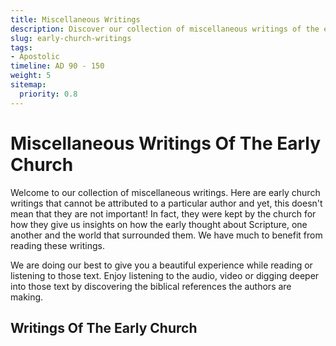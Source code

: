 ```yaml
---
title: Miscellaneous Writings
description: Discover our collection of miscellaneous writings of the early Church or listen to the audio recording here. Scriptural references are included with the text.
slug: early-church-writings
tags:
- Apostolic
timeline: AD 90 - 150
weight: 5
sitemap:
  priority: 0.8
---
```

# Miscellaneous Writings Of The Early Church

Welcome to our collection of miscellaneous writings. Here are early church writings that cannot be attributed to a particular author and yet, this doesn't mean that they are not important! In fact, they were kept by the church for how they give us insights on how the early thought about Scripture, one another and the world that surrounded them. We have much to benefit from reading these writings. 

We are doing our best to give you a beautiful experience while reading or listening to those text. Enjoy listening to the audio, video or digging deeper into those text by discovering the biblical references the authors are making.

## Writings Of The Early Church
